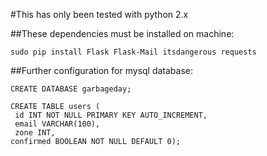 #This has only been tested with python 2.x

##These dependencies must be installed on machine:

```
sudo pip install Flask Flask-Mail itsdangerous requests
```
##Further configuration for mysql database:

```
CREATE DATABASE garbageday;

CREATE TABLE users (
 id INT NOT NULL PRIMARY KEY AUTO_INCREMENT,
 email VARCHAR(100),
 zone INT,
confirmed BOOLEAN NOT NULL DEFAULT 0);
```
